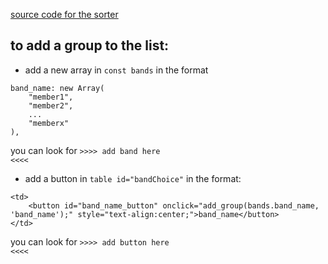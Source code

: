 <a href="https://biasorter.tumblr.com/post/175232387900/sorter-code-and-instructions-to-it">source code for the sorter</a>

<h2>to add a group to the list:</h2>

- add a new array in <code>const bands</code> in the format
```
band_name: new Array(
    "member1",
    "member2",
    ...
    "memberx"
),
```
you can look for <code>>>>> add band here <<<<</code>
- add a button in <code>table id="bandChoice"</code> in the format:
```
<td>
    <button id="band_name_button" onclick="add_group(bands.band_name, 'band_name');" style="text-align:center;">band_name</button>
</td>
```
you can look for <code>>>>> add button here <<<<</code>